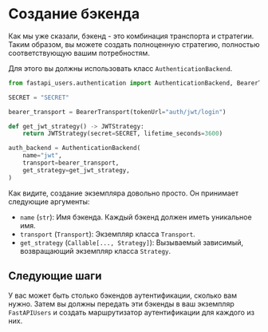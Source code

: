 # Создание бэкенда

Как мы уже сказали, бэкенд - это комбинация транспорта и стратегии. Таким образом, вы можете создать полноценную стратегию, полностью соответствующую вашим потребностям.

Для этого вы должны использовать класс `AuthenticationBackend`.

```py
from fastapi_users.authentication import AuthenticationBackend, BearerTransport, JWTStrategy

SECRET = "SECRET"

bearer_transport = BearerTransport(tokenUrl="auth/jwt/login")

def get_jwt_strategy() -> JWTStrategy:
    return JWTStrategy(secret=SECRET, lifetime_seconds=3600)

auth_backend = AuthenticationBackend(
    name="jwt",
    transport=bearer_transport,
    get_strategy=get_jwt_strategy,
)
```

Как видите, создание экземпляра довольно просто. Он принимает следующие аргументы:

* `name` (`str`): Имя бэкенда. Каждый бэкенд должен иметь уникальное имя.
* `transport` (`Transport`): Экземпляр класса `Transport`.
* `get_strategy` (`Callable[..., Strategy]`): Вызываемый зависимый, возвращающий экземпляр класса `Strategy`.

## Следующие шаги

У вас может быть столько бэкендов аутентификации, сколько вам нужно. Затем вы должны передать эти бэкенды в ваш экземпляр `FastAPIUsers` и создать маршрутизатор аутентификации для каждого из них.